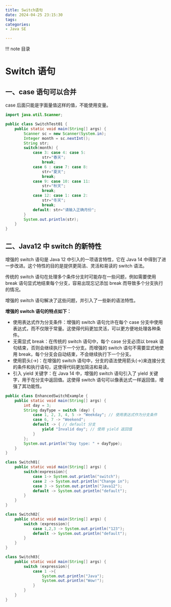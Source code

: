 ```yaml
---
title: Switch语句
date: 2024-04-25 23:15:30
tags:
categories:
- Java SE

---
```


!!! note 目录
    <!-- toc -->


# Switch 语句

## 一、case 语句可以合并

case 后面只能是字面量值这样的值，不能使用变量。    

```java
import java.util.Scanner;

public class SwitchTest01 {
    public static void main(String[] args) {
        Scanner sc = new Scanner(System.in);
        Integer month = sc.nextInt();
        String str;
        switch(month) {
            case 3: case 4: case 5:
                str="春天";
                break;
            case 6 : case 7: case 8:
                str="夏天";
                break;
            case 9: case 10: case 11:
                str="秋天";
                break;
            case 12: case 1: case 2:
                str="冬天";
                break;
            default: str="请输入正确月份";
        }
        System.out.println(str);
    }
}
```

## 二、Java12 中 switch 的新特性

增强的 switch 语句是 Java 12 中引入的一项语言特性，它在 Java 14 中得到了进一步改进。这个特性的目的是提供更简洁、灵活和易读的 switch 语法。   

传统的 switch 语句在处理多个条件分支时可能存在一些问题，例如需要使用 break 语句显式地结束每个分支，容易出现忘记添加 break 而导致多个分支执行的情况。

增强的 switch 语句解决了这些问题，并引入了一些新的语法特性。     

**增强的 switch 语句的特点如下：**
- 使用表达式作为分支条件：增强的 switch 语句允许在每个 case 分支中使用表达式，而不仅限于常量。这使得代码更加灵活，可以更方便地处理各种条件。
- 无需显式 break：在传统的 switch 语句中，每个 case 分支必须以 break 语句结束，否则会继续执行下一个分支。而增强的 switch 语句不需要显式地使用 break，每个分支会自动结束，不会继续执行下一个分支。
- 使用箭头(->)：在增强的 switch 语句中，分支的语法使用箭头(->)来连接分支的条件和执行语句，这使得代码更加简洁和易读。
- 引入 yield 关键字：在 Java 14 中，增强的 switch 语句引入了 yield 关键字，用于在分支中返回值。这使得 switch 语句可以像表达式一样返回值，增强了其功能性。

```java
public class EnhancedSwitchExample {
    public static void main(String[] args) {
        int day = 3;
        String dayType = switch (day) {
            case 1, 2, 3, 4, 5 -> "Weekday"; // 使用表达式作为分支条件
            case 6, 7 -> "Weekend";
            default -> { // default 分支
                yield "Invalid day"; // 使用 yield 返回值
            }
        };
        System.out.println("Day type: " + dayType);
    }
}
```

```java
class Switch01{
    public static void main(String[] args) {
        switch(expression){
            case 1-> System.out.println("switch");
            case 2 -> System.out.println("Change in");
            case 3 -> System.out.println("Java12");
            default -> System.out.println("default");
        }
    }
}
```

```java
class Switch02{
    public static void main(String[] args) {
        switch (expression){
            case 1,2,3 -> System.out.println("123");
            default -> System.out.println("default");
        }
    }
}
```

```java
class Switch03{
    public static void main(String[] args) {
        switch (expression){
            case 1 ->{
                System.out.println("Java");
                System.out.println("Wow!");
            }
        }
    }
}
```

